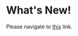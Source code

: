 # What's New!

Please navigate to [this](https://www.notion.so/avantifellows/What-s-New-1dc885b3ccc74e0aaa9c6789ab319abf) link.
